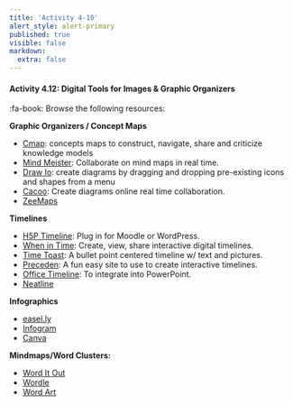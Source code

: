 ```yaml
---
title: 'Activity 4-10'
alert_style: alert-primary
published: true
visible: false
markdown:
  extra: false
---
```


#### Activity 4.12: Digital Tools for Images & Graphic Organizers

:fa-book: Browse the following resources:

**Graphic Organizers / Concept Maps**
- [Cmap](https://cmap.ihmc.us/): concepts maps to construct, navigate, share and criticize knowledge models
- [Mind Meister](https://www.mindmeister.com/): Collaborate on mind maps in real time.
- [Draw Io](https://app.diagrams.net/): create diagrams by dragging and dropping pre-existing icons and shapes from a menu
- [Cacoo](https://cacoo.com/): Create diagrams online real time collaboration.
- [ZeeMaps](https://www.zeemaps.com/)

**Timelines**
- [H5P Timeline](https://h5p.org/timeline): Plug in for Moodle or WordPress.
- [When in Time](http://ww7.whenintime.com/): Create, view, share interactive digital timelines.
- [Time Toast](https://www.timetoast.com/): A bullet point centered timeline w/ text and pictures.
- [Preceden](https://www.preceden.com/?utm_source=timerime&utm_campaign=homepage): A fun easy site to use to create interactive timelines.
- [Office Timeline](https://www.officetimeline.com/): To integrate into PowerPoint.
- [Neatline](http://neatline.org/)

**Infographics**
- [easel.ly](http://www.easel.ly/)
- [Infogram](https://infogram.com/)
- [Canva](https://www.canva.com/create/infographics/)

**Mindmaps/Word Clusters:**
- [Word It Out](http://worditout.com/)
- [Wordle](http://www.wordle.net/)
- [Word Art](https://wordart.com/)
